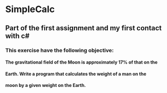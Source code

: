 # SimpleCalc

## Part of the first assignment and my first contact with c#

### This exercise have the following objective: 
#### The gravitational field of the Moon is approximately 17% of that on the
#### Earth. Write a program that calculates the weight of a man on the
#### moon by a given weight on the Earth.
